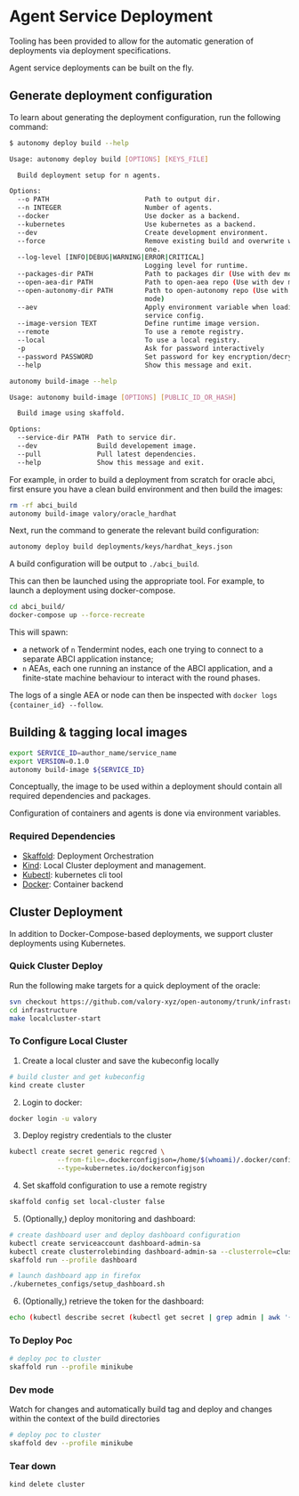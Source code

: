 # Agent Service Deployment

Tooling has been provided to allow for the automatic generation of deployments via deployment specifications.

Agent service deployments can be built on the fly.

## Generate deployment configuration

To learn about generating the deployment configuration, run the following command:

```bash
$ autonomy deploy build --help

Usage: autonomy deploy build [OPTIONS] [KEYS_FILE]

  Build deployment setup for n agents.

Options:
  --o PATH                        Path to output dir.
  --n INTEGER                     Number of agents.
  --docker                        Use docker as a backend.
  --kubernetes                    Use kubernetes as a backend.
  --dev                           Create development environment.
  --force                         Remove existing build and overwrite with new
                                  one.
  --log-level [INFO|DEBUG|WARNING|ERROR|CRITICAL]
                                  Logging level for runtime.
  --packages-dir PATH             Path to packages dir (Use with dev mode)
  --open-aea-dir PATH             Path to open-aea repo (Use with dev mode)
  --open-autonomy-dir PATH        Path to open-autonomy repo (Use with dev
                                  mode)
  --aev                           Apply environment variable when loading
                                  service config.
  --image-version TEXT            Define runtime image version.
  --remote                        To use a remote registry.
  --local                         To use a local registry.
  -p                              Ask for password interactively
  --password PASSWORD             Set password for key encryption/decryption
  --help                          Show this message and exit.

```

```bash
autonomy build-image --help

Usage: autonomy build-image [OPTIONS] [PUBLIC_ID_OR_HASH]

  Build image using skaffold.

Options:
  --service-dir PATH  Path to service dir.
  --dev               Build developement image.
  --pull              Pull latest dependencies.
  --help              Show this message and exit.

```

For example, in order to build a deployment from scratch for oracle abci, first ensure you have a clean build environment and then build the images:
```bash
rm -rf abci_build
autonomy build-image valory/oracle_hardhat
```

Next, run the command to generate the relevant build configuration:
```bash
autonomy deploy build deployments/keys/hardhat_keys.json
```

A build configuration will be output to `./abci_build`.

This can then be launched using the appropriate tool. For example, to launch a deployment using docker-compose.

```bash
cd abci_build/
docker-compose up --force-recreate
```

This will spawn:

- a network of `n` Tendermint nodes, each one trying to connect to a separate ABCI application instance;
- `n` AEAs, each one running an instance of the ABCI application, and a finite-state machine behaviour to interact with the round phases.

The logs of a single AEA or node can then be inspected with `docker logs {container_id} --follow`.

## Building & tagging local images

```bash
export SERVICE_ID=author_name/service_name
export VERSION=0.1.0
autonomy build-image ${SERVICE_ID}
```

Conceptually, the image to be used within a deployment should contain all required dependencies and packages.

Configuration of containers and agents is done via environment variables.

### Required Dependencies

- [Skaffold](https://skaffold.dev/docs/install/): Deployment Orchestration
- [Kind](https://kind.sigs.k8s.io/docs/user/quick-start/#installation): Local Cluster deployment and management.
- [Kubectl](https://kubernetes.io/docs/tasks/tools/): kubernetes cli tool
- [Docker](https://docs.docker.com/get-docker/): Container backend


## Cluster Deployment

In addition to Docker-Compose-based deployments, we support cluster deployments using Kubernetes.

### Quick Cluster Deploy

Run the following make targets for a quick deployment of the oracle:
```bash
svn checkout https://github.com/valory-xyz/open-autonomy/trunk/infrastructure
cd infrastructure
make localcluster-start
```

### To Configure Local Cluster

1. Create a local cluster and save the kubeconfig locally
```bash
# build cluster and get kubeconfig
kind create cluster
```

2. Login to docker:
```bash
docker login -u valory
```

3. Deploy registry credentials to the cluster
```bash
kubectl create secret generic regcred \
            --from-file=.dockerconfigjson=/home/$(whoami)/.docker/config.json \
            --type=kubernetes.io/dockerconfigjson
```

4. Set skaffold configuration to use a remote registry
```bash
skaffold config set local-cluster false
```

5. (Optionally,) deploy monitoring and dashboard:
```bash
# create dashboard user and deploy dashboard configuration
kubectl create serviceaccount dashboard-admin-sa
kubectl create clusterrolebinding dashboard-admin-sa --clusterrole=cluster-admin --serviceaccount=default:dashboard-admin-sa
skaffold run --profile dashboard

# launch dashboard app in firefox
./kubernetes_configs/setup_dashboard.sh
```

6. (Optionally,) retrieve the token for the dashboard:
```bash
echo (kubectl describe secret (kubectl get secret | grep admin | awk '{print $1}') | grep token: | awk '{print $2}')
```

### To Deploy Poc

```bash
# deploy poc to cluster
skaffold run --profile minikube
```

### Dev mode

Watch for changes and automatically build tag and deploy and changes within the context of the build directories

```bash
# deploy poc to cluster
skaffold dev --profile minikube
```

### Tear down
```bash
kind delete cluster
```
